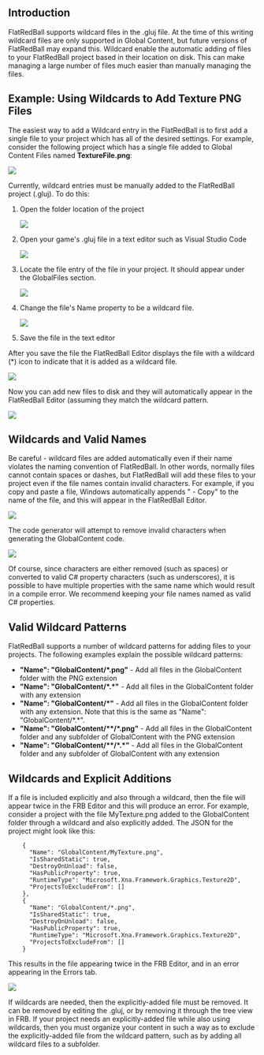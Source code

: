 ## Introduction

FlatRedBall supports wildcard files in the .gluj file. At the time of this writing wildcard files are only supported in Global Content, but future versions of FlatRedBall may expand this. Wildcard enable the automatic adding of files to your FlatRedBall project based in their location on disk. This can make managing a large number of files much easier than manually managing the files.

## Example: Using Wildcards to Add Texture PNG Files

The easiest way to add a Wildcard entry in the FlatRedBall is to first add a single file to your project which has all of the desired settings. For example, consider the following project which has a single file added to Global Content Files named **TextureFile.png**:

![](/media/2022-12-img_63a460bc8807b.png)

Currently, wildcard entries must be manually added to the FlatRedBall project (.gluj). To do this:

1.  Open the folder location of the project

    ![](/media/2022-12-img_63a461f26d21f.png)

2.  Open your game's .gluj file in a text editor such as Visual Studio Code

    ![](/media/2022-12-img_63a4631990f89.png)

3.  Locate the file entry of the file in your project. It should appear under the GlobalFiles section.

    ![](/media/2022-12-img_63a4635b0e205.png)

4.  Change the file's Name property to be a wildcard file.

    ![](/media/2022-12-img_63a4638d16705.png)

5.  Save the file in the text editor

After you save the file the FlatRedBall Editor displays the file with a wildcard (\*) icon to indicate that it is added as a wildcard file.

![](/media/2022-12-img_63a463bfdc1d2.png)

Now you can add new files to disk and they will automatically appear in the FlatRedBall Editor (assuming they match the wildcard pattern.

![](/media/2022-12-img_63a46434e8daa.png)

## Wildcards and Valid Names

Be careful - wildcard files are added automatically even if their name violates the naming convention of FlatRedBall. In other words, normally files cannot contain spaces or dashes, but FlatRedBall will add these files to your project even if the file names contain invalid characters. For example, if you copy and paste a file, Windows automatically appends " - Copy" to the name of the file, and this will appear in the FlatRedBall Editor.

![](/media/2022-12-img_63a467ad19194.png)

The code generator will attempt to remove invalid characters when generating the GlobalContent code.

![](/media/2022-12-img_63a467d9136ce.png)

Of course, since characters are either removed (such as spaces) or converted to valid C# property characters (such as underscores), it is possible to have multiple properties with the same name which would result in a compile error. We recommend keeping your file names named as valid C# properties.

## Valid Wildcard Patterns

FlatRedBall supports a number of wildcard patterns for adding files to your projects. The following examples explain the possible wildcard patterns:

-   **"Name": "GlobalContent/\*.png"** - Add all files in the GlobalContent folder with the PNG extension
-   **"Name": "GlobalContent/\*.\*"** - Add all files in the GlobalContent folder with any extension
-   **"Name": "GlobalContent/\*"** - Add all files in the GlobalContent folder with any extension. Note that this is the same as "Name": "GlobalContent/\*.\*".
-   **"Name": "GlobalContent/\*\*/\*.png"** - Add all files in the GlobalContent folder and any subfolder of GlobalContent with the PNG extension
-   **"Name": "GlobalContent/\*\*/\*.\*"** - Add all files in the GlobalContent folder and any subfolder of GlobalContent with any extension

## Wildcards and Explicit Additions

If a file is included explicitly and also through a wildcard, then the file will appear twice in the FRB Editor and this will produce an error. For example, consider a project with the file MyTexture.png added to the GlobalContent folder through a wildcard and also explicitly added. The JSON for the project might look like this:

        {
          "Name": "GlobalContent/MyTexture.png",
          "IsSharedStatic": true,
          "DestroyOnUnload": false,
          "HasPublicProperty": true,
          "RuntimeType": "Microsoft.Xna.Framework.Graphics.Texture2D",
          "ProjectsToExcludeFrom": []
        },
        {
          "Name": "GlobalContent/*.png",
          "IsSharedStatic": true,
          "DestroyOnUnload": false,
          "HasPublicProperty": true,
          "RuntimeType": "Microsoft.Xna.Framework.Graphics.Texture2D",
          "ProjectsToExcludeFrom": []
        }

This results in the file appearing twice in the FRB Editor, and in an error appearing in the Errors tab.

![](/media/2023-09-img_64f32d3a335a3.png)

If wildcards are needed, then the explicitly-added file must be removed. It can be removed by editing the .gluj, or by removing it through the tree view in FRB. If your project needs an explicitly-added file while also using wildcards, then you must organize your content in such a way as to exclude the explicitly-added file from the wildcard pattern, such as by adding all wildcard files to a subfolder.
